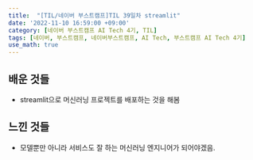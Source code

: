 ```yaml
---
title:  "[TIL/네이버 부스트캠프]TIL 39일차 streamlit"
date: '2022-11-10 16:59:00 +09:00'
category: [네이버 부스트캠프 AI Tech 4기, TIL]
tags: [네이버, 부스트캠프, 네이버부스트캠프, AI Tech, 부스트캠프 AI Tech 4기]
use_math: true
---
```

## 배운 것들
- streamlit으로 머신러닝 프로젝트를 배포하는 것을 해봄

## 느낀 것들
- 모델뿐만 아니라 서비스도 잘 하는 머신러닝 엔지니어가 되어야겠음.
